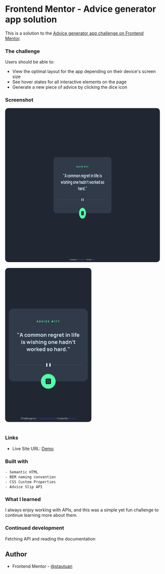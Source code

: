 # Frontend Mentor - Advice generator app solution

This is a solution to the [Advice generator app challenge on Frontend Mentor](https://www.frontendmentor.io/challenges/advice-generator-app-QdUG-13db).

### The challenge

Users should be able to:

- View the optimal layout for the app depending on their device's screen size
- See hover states for all interactive elements on the page
- Generate a new piece of advice by clicking the dice icon

### Screenshot

<img src="./assets/preview/my-solution.png" height="500" style="border-radius:10px;margin-bottom:1rem;" />
<img src="./assets/preview/my-solution-m.png" height="500" style="border-radius:10px;margin-bottom:1rem;" />

### Links

- Live Site URL: [Demo](https://your-live-site-url.com)

### Built with

```
- Semantic HTML
- BEM naming convention
- CSS Custom Properties
- Advice Slip API
```

### What I learned

I always enjoy working with APIs, and this was a simple yet fun challenge to continue learning more about them.

### Continued development

Fetching API and reading the documentation

## Author

- Frontend Mentor - [@stautuan](https://www.frontendmentor.io/profile/stautuan)
